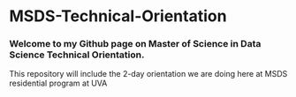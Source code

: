# MSDS-Technical-Orientation

### Welcome to my Github page on Master of Science in Data Science Technical Orientation.

This repository will include the 2-day orientation we are doing here at MSDS residential program at UVA
